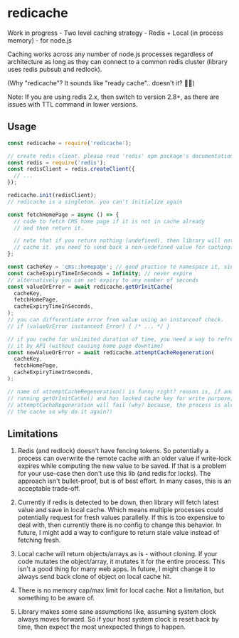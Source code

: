 # redicache
Work in progress - Two level caching strategy - Redis + Local (in process memory) - for node.js

Caching works across any number of node.js processes regardless of architecture as long as they can connect to a common redis cluster (library uses redis pubsub and redlock).

(Why "redicache"? It sounds like "ready cache".. doesn't it? 🤷‍♂️)

Note: If you are using redis 2.x, then switch to version 2.8+, as there are issues with TTL command in lower versions.

## Usage

```js
const redicache = require('redicache');

// create redis client. please read 'redis' npm package's documentation for this.
const redis = require('redis');
const redisClient = redis.createClient({
  // ...
});

redicache.init(redisClient);
// redicache is a singleton. you can't initialize again

const fetchHomePage = async () => {
  // code to fetch CMS home page if it is not in cache already
  // and then return it.

  // note that if you return nothing (undefined), then library will not
  // cache it. you need to send back a non-undefined value for caching.
};

const cacheKey = 'cms::homepage'; // good practice to namespace it, since redis is global
const cacheExpiryTimeInSeconds = Infinity; // never expire
// alternatively you can set expiry to any number of seconds
const valueOrError = await redicache.getOrInitCache(
  cacheKey,
  fetchHomePage,
  cacheExpiryTimeInSeconds,
);
// you can differentiate error from value using an instanceof check.
// if (valueOrError instanceof Error) { /* ... */ }

// if you cache for unlimited duration of time, you need a way to refresh
// it by API (without causing home page downtime)
const newValueOrError = await redicache.attemptCacheRegeneration(
  cacheKey,
  fetchHomePage,
  cacheExpiryTimeInSeconds,
);

// name of attemptCacheRegeneration() is funny right? reason is, if another process is
// running getOrInitCache() and has locked cache key for write purpose, then
// attemptCacheRegeneration will fail (why? because, the process is already refreshing
// the cache so why do it again?)
```

## Limitations

1. Redis (and redlock) doesn't have fencing tokens. So potentially a process can overwrite the remote cache with an older value if write-lock expires while computing the new value to be saved. If that is a problem for your use-case then don't use this lib (and redis for locks). The approach isn't bullet-proof, but is of best effort. In many cases, this is an acceptable trade-off.

2. Currently if redis is detected to be down, then library will fetch latest value and save in local cache. Which means multiple processes could potentially request for fresh values parallelly. If this is too expensive to deal with, then currently there is no config to change this behavior. In future, I might add a way to configure to return stale value instead of fetching fresh.

3. Local cache will return objects/arrays as is - without cloning. If your code mutates the object/array, it mutates it for the entire process. This isn't a good thing for many web apps. In future, I might change it to always send back clone of object on local cache hit.

4. There is no memory cap/max limit for local cache. Not a limitation, but something to be aware of.

5. Library makes some sane assumptions like, assuming system clock always moves forward. So if your host system clock is reset back by time, then expect the most unexpected things to happen.